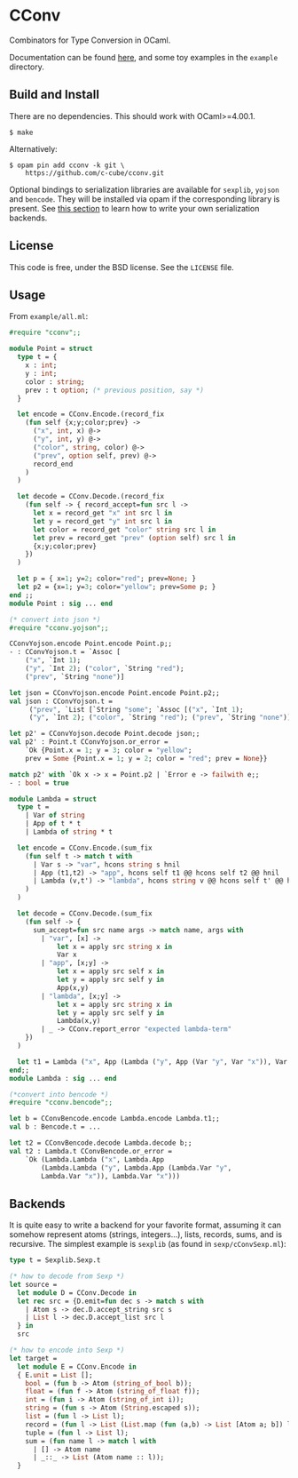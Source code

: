 CConv
=====

Combinators for Type Conversion in OCaml.

Documentation can be found [here](http://cedeela.fr/~simon/software/cconv/CConv.html),
and some toy examples in the `example` directory.

## Build and Install

There are no dependencies. This should work with OCaml>=4.00.1.

    $ make

Alternatively:

    $ opam pin add cconv -k git \
        https://github.com/c-cube/cconv.git

Optional bindings to serialization libraries are available for `sexplib`,
`yojson` and `bencode`. They will be installed via opam if the corresponding
library is present. See [this section](#backends) to learn how to write
your own serialization backends.

## License

This code is free, under the BSD license. See the `LICENSE` file.

## Usage

From `example/all.ml`:

```ocaml
#require "cconv";;

module Point = struct
  type t = {
    x : int;
    y : int;
    color : string;
    prev : t option; (* previous position, say *)
  }

  let encode = CConv.Encode.(record_fix
    (fun self {x;y;color;prev} ->
      ("x", int, x) @->
      ("y", int, y) @->
      ("color", string, color) @->
      ("prev", option self, prev) @->
      record_end
    )
  )

  let decode = CConv.Decode.(record_fix
    (fun self -> { record_accept=fun src l ->
      let x = record_get "x" int src l in
      let y = record_get "y" int src l in
      let color = record_get "color" string src l in
      let prev = record_get "prev" (option self) src l in
      {x;y;color;prev}
    })
  )

  let p = { x=1; y=2; color="red"; prev=None; }
  let p2 = {x=1; y=3; color="yellow"; prev=Some p; }
end ;;
module Point : sig ... end

(* convert into json *)
#require "cconv.yojson";;

CConvYojson.encode Point.encode Point.p;;
- : CConvYojson.t = `Assoc [
    ("x", `Int 1);
    ("y", `Int 2); ("color", `String "red");
    ("prev", `String "none")]

let json = CConvYojson.encode Point.encode Point.p2;;
val json : CConvYojson.t =                                                                                                                                                         `Assoc                                                                                                                                                                             [("x", `Int 1); ("y", `Int 3); ("color", `String "yellow");
     ("prev", `List [`String "some"; `Assoc [("x", `Int 1);
     ("y", `Int 2); ("color", `String "red"); ("prev", `String "none")]])]

let p2' = CConvYojson.decode Point.decode json;;
val p2' : Point.t CConvYojson.or_error =
    `Ok {Point.x = 1; y = 3; color = "yellow";
    prev = Some {Point.x = 1; y = 2; color = "red"; prev = None}}

match p2' with `Ok x -> x = Point.p2 | `Error e -> failwith e;;
- : bool = true

module Lambda = struct
  type t =
    | Var of string
    | App of t * t
    | Lambda of string * t

  let encode = CConv.Encode.(sum_fix
    (fun self t -> match t with
      | Var s -> "var", hcons string s hnil
      | App (t1,t2) -> "app", hcons self t1 @@ hcons self t2 @@ hnil
      | Lambda (v,t') -> "lambda", hcons string v @@ hcons self t' @@ hnil
    )
  )

  let decode = CConv.Decode.(sum_fix
    (fun self -> {
      sum_accept=fun src name args -> match name, args with
        | "var", [x] ->
            let x = apply src string x in
            Var x
        | "app", [x;y] ->
            let x = apply src self x in
            let y = apply src self y in
            App(x,y)
        | "lambda", [x;y] ->
            let x = apply src string x in
            let y = apply src self y in
            Lambda(x,y)
        | _ -> CConv.report_error "expected lambda-term"
    })
  )

  let t1 = Lambda ("x", App (Lambda ("y", App (Var "y", Var "x")), Var "x"))
end;;
module Lambda : sig ... end

(*convert into bencode *)
#require "cconv.bencode";;

let b = CConvBencode.encode Lambda.encode Lambda.t1;;
val b : Bencode.t = ...

let t2 = CConvBencode.decode Lambda.decode b;;
val t2 : Lambda.t CConvBencode.or_error =
    `Ok (Lambda.Lambda ("x", Lambda.App
        (Lambda.Lambda ("y", Lambda.App (Lambda.Var "y",
        Lambda.Var "x")), Lambda.Var "x")))

```

## Backends

It is quite easy to write a backend for your favorite format, assuming it
can somehow represent atoms (strings, integers...), lists, records, sums, and is
recursive. The simplest example is `sexplib` (as found in `sexp/cConvSexp.ml`):


```ocaml
type t = Sexplib.Sexp.t

(* how to decode from Sexp *)
let source =
  let module D = CConv.Decode in
  let rec src = {D.emit=fun dec s -> match s with
    | Atom s -> dec.D.accept_string src s
    | List l -> dec.D.accept_list src l
  } in
  src

(* how to encode into Sexp *)
let target =
  let module E = CConv.Encode in
  { E.unit = List [];
    bool = (fun b -> Atom (string_of_bool b));
    float = (fun f -> Atom (string_of_float f));
    int = (fun i -> Atom (string_of_int i));
    string = (fun s -> Atom (String.escaped s));
    list = (fun l -> List l);
    record = (fun l -> List (List.map (fun (a,b) -> List [Atom a; b]) l));
    tuple = (fun l -> List l);
    sum = (fun name l -> match l with
      | [] -> Atom name
      | _::_ -> List (Atom name :: l));
  }

```
